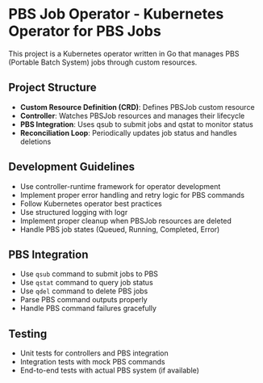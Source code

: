 <!-- Use this file to provide workspace-specific custom instructions to Copilot. For more details, visit https://code.visualstudio.com/docs/copilot/copilot-customization#_use-a-githubcopilotinstructionsmd-file -->

# PBS Job Operator - Kubernetes Operator for PBS Jobs

This project is a Kubernetes operator written in Go that manages PBS (Portable Batch System) jobs through custom resources.

## Project Structure
- **Custom Resource Definition (CRD)**: Defines PBSJob custom resource
- **Controller**: Watches PBSJob resources and manages their lifecycle
- **PBS Integration**: Uses qsub to submit jobs and qstat to monitor status
- **Reconciliation Loop**: Periodically updates job status and handles deletions

## Development Guidelines
- Use controller-runtime framework for operator development
- Implement proper error handling and retry logic for PBS commands
- Follow Kubernetes operator best practices
- Use structured logging with logr
- Implement proper cleanup when PBSJob resources are deleted
- Handle PBS job states (Queued, Running, Completed, Error)

## PBS Integration
- Use `qsub` command to submit jobs to PBS
- Use `qstat` command to query job status
- Use `qdel` command to delete PBS jobs
- Parse PBS command outputs properly
- Handle PBS command failures gracefully

## Testing
- Unit tests for controllers and PBS integration
- Integration tests with mock PBS commands
- End-to-end tests with actual PBS system (if available)
